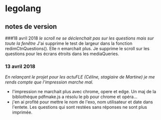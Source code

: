 # legolang


## notes de version
###18 avril 2018
_le scroll ne se déclenchait pas sur les questions mais sur toute la fenêtre_
J'ai supprime le test de largeur dans la fonction redimCtnQuestions(). Elle n emarchait plus. Je supprime le scroll sur les questions pour les écrans étroits dans les mediaQueries.

### 13 avril 2018
_En relançant le projet pour les actuFLE (Céline, stagiaire de Martine) je me rends compte que l'impression marche mal._
* l'impression ne marchait plus avec chrome, opere et edge. Un maj de la bibliothèque pdfmake.js a résolu le pb pour chrome et opéra...
* j'en ai profité pour mettre le nom de l'exo, nom utilisateur et date dans l'entete. Les questions qui sont restées sans réponses ne sont plus imprimée. 
